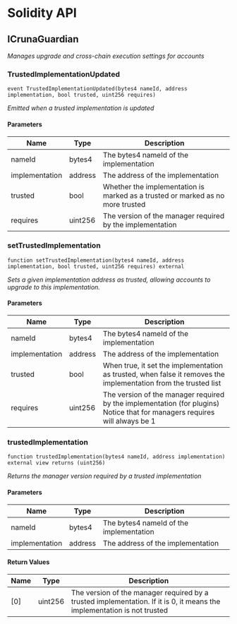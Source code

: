 # Solidity API

## ICrunaGuardian

_Manages upgrade and cross-chain execution settings for accounts_

### TrustedImplementationUpdated

```solidity
event TrustedImplementationUpdated(bytes4 nameId, address implementation, bool trusted, uint256 requires)
```

_Emitted when a trusted implementation is updated_

#### Parameters

| Name | Type | Description |
| ---- | ---- | ----------- |
| nameId | bytes4 | The bytes4 nameId of the implementation |
| implementation | address | The address of the implementation |
| trusted | bool | Whether the implementation is marked as a trusted or marked as no more trusted |
| requires | uint256 | The version of the manager required by the implementation |

### setTrustedImplementation

```solidity
function setTrustedImplementation(bytes4 nameId, address implementation, bool trusted, uint256 requires) external
```

_Sets a given implementation address as trusted, allowing accounts to upgrade to this implementation._

#### Parameters

| Name | Type | Description |
| ---- | ---- | ----------- |
| nameId | bytes4 | The bytes4 nameId of the implementation |
| implementation | address | The address of the implementation |
| trusted | bool | When true, it set the implementation as trusted, when false it removes the implementation from the trusted list |
| requires | uint256 | The version of the manager required by the implementation (for plugins) Notice that for managers requires will always be 1 |

### trustedImplementation

```solidity
function trustedImplementation(bytes4 nameId, address implementation) external view returns (uint256)
```

_Returns the manager version required by a trusted implementation_

#### Parameters

| Name | Type | Description |
| ---- | ---- | ----------- |
| nameId | bytes4 | The bytes4 nameId of the implementation |
| implementation | address | The address of the implementation |

#### Return Values

| Name | Type | Description |
| ---- | ---- | ----------- |
| [0] | uint256 | The version of the manager required by a trusted implementation. If it is 0, it means the implementation is not trusted |

